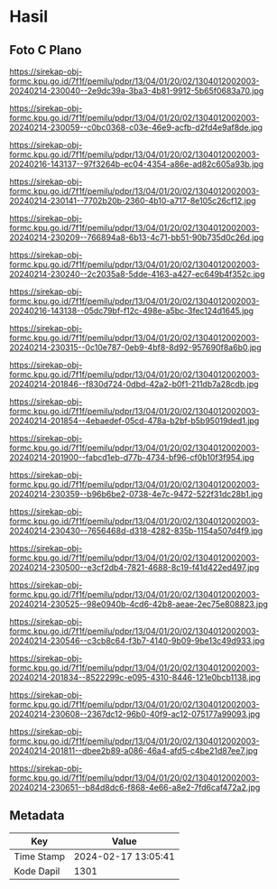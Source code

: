 # Hasil

## Foto C Plano

https://sirekap-obj-formc.kpu.go.id/7f1f/pemilu/pdpr/13/04/01/20/02/1304012002003-20240214-230040--2e9dc39a-3ba3-4b81-9912-5b65f0683a70.jpg

https://sirekap-obj-formc.kpu.go.id/7f1f/pemilu/pdpr/13/04/01/20/02/1304012002003-20240214-230059--c0bc0368-c03e-46e9-acfb-d2fd4e9af8de.jpg

https://sirekap-obj-formc.kpu.go.id/7f1f/pemilu/pdpr/13/04/01/20/02/1304012002003-20240216-143137--97f3264b-ec04-4354-a86e-ad82c605a93b.jpg

https://sirekap-obj-formc.kpu.go.id/7f1f/pemilu/pdpr/13/04/01/20/02/1304012002003-20240214-230141--7702b20b-2360-4b10-a717-8e105c26cf12.jpg

https://sirekap-obj-formc.kpu.go.id/7f1f/pemilu/pdpr/13/04/01/20/02/1304012002003-20240214-230209--766894a8-6b13-4c71-bb51-90b735d0c26d.jpg

https://sirekap-obj-formc.kpu.go.id/7f1f/pemilu/pdpr/13/04/01/20/02/1304012002003-20240214-230240--2c2035a8-5dde-4163-a427-ec649b4f352c.jpg

https://sirekap-obj-formc.kpu.go.id/7f1f/pemilu/pdpr/13/04/01/20/02/1304012002003-20240216-143138--05dc79bf-f12c-498e-a5bc-3fec124d1645.jpg

https://sirekap-obj-formc.kpu.go.id/7f1f/pemilu/pdpr/13/04/01/20/02/1304012002003-20240214-230315--0c10e787-0eb9-4bf8-8d92-957690f8a6b0.jpg

https://sirekap-obj-formc.kpu.go.id/7f1f/pemilu/pdpr/13/04/01/20/02/1304012002003-20240214-201846--f830d724-0dbd-42a2-b0f1-211db7a28cdb.jpg

https://sirekap-obj-formc.kpu.go.id/7f1f/pemilu/pdpr/13/04/01/20/02/1304012002003-20240214-201854--4ebaedef-05cd-478a-b2bf-b5b95019ded1.jpg

https://sirekap-obj-formc.kpu.go.id/7f1f/pemilu/pdpr/13/04/01/20/02/1304012002003-20240214-201900--fabcd1eb-d77b-4734-bf96-cf0b10f3f954.jpg

https://sirekap-obj-formc.kpu.go.id/7f1f/pemilu/pdpr/13/04/01/20/02/1304012002003-20240214-230359--b96b6be2-0738-4e7c-9472-522f31dc28b1.jpg

https://sirekap-obj-formc.kpu.go.id/7f1f/pemilu/pdpr/13/04/01/20/02/1304012002003-20240214-230430--7656468d-d318-4282-835b-1154a507d4f9.jpg

https://sirekap-obj-formc.kpu.go.id/7f1f/pemilu/pdpr/13/04/01/20/02/1304012002003-20240214-230500--e3cf2db4-7821-4688-8c19-f41d422ed497.jpg

https://sirekap-obj-formc.kpu.go.id/7f1f/pemilu/pdpr/13/04/01/20/02/1304012002003-20240214-230525--98e0940b-4cd6-42b8-aeae-2ec75e808823.jpg

https://sirekap-obj-formc.kpu.go.id/7f1f/pemilu/pdpr/13/04/01/20/02/1304012002003-20240214-230546--c3cb8c64-f3b7-4140-9b09-9be13c49d933.jpg

https://sirekap-obj-formc.kpu.go.id/7f1f/pemilu/pdpr/13/04/01/20/02/1304012002003-20240214-201834--8522299c-e095-4310-8446-121e0bcb1138.jpg

https://sirekap-obj-formc.kpu.go.id/7f1f/pemilu/pdpr/13/04/01/20/02/1304012002003-20240214-230608--2367dc12-96b0-40f9-ac12-075177a99093.jpg

https://sirekap-obj-formc.kpu.go.id/7f1f/pemilu/pdpr/13/04/01/20/02/1304012002003-20240214-201811--dbee2b89-a086-46a4-afd5-c4be21d87ee7.jpg

https://sirekap-obj-formc.kpu.go.id/7f1f/pemilu/pdpr/13/04/01/20/02/1304012002003-20240214-230651--b84d8dc6-f868-4e66-a8e2-7fd6caf472a2.jpg


## Metadata

| Key        | Value               |
| ---------- | ------------------- |
| Time Stamp | 2024-02-17 13:05:41 |
| Kode Dapil | 1301                |



